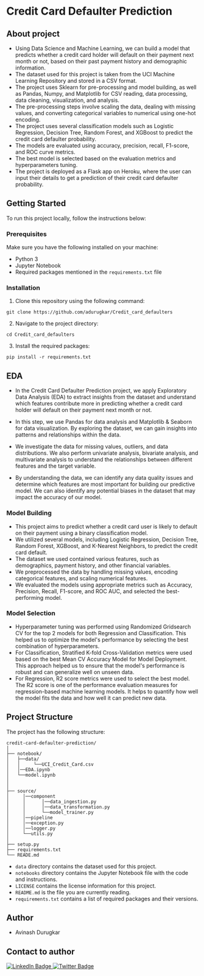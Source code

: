 

# Credit Card Defaulter Prediction
## About project

- Using Data Science and Machine Learning, we can build a model that predicts whether a credit card holder will default on their payment next month or not, based on their past payment history and demographic information.
- The dataset used for this project is taken from the UCI Machine Learning Repository and stored in a CSV format.
- The project uses Sklearn for pre-processing and model building, as well as Pandas, Numpy, and Matplotlib for CSV reading, data processing, data cleaning, visualization, and analysis.
- The pre-processing steps involve scaling the data, dealing with missing values, and converting categorical variables to numerical using one-hot encoding.
- The project uses several classification models such as Logistic Regression, Decision Tree, Random Forest, and XGBoost to predict the credit card defaulter probability.
- The models are evaluated using accuracy, precision, recall, F1-score, and ROC curve metrics.
- The best model is selected based on the evaluation metrics and hyperparameters tuning.
- The project is deployed as a Flask app on Heroku, where the user can input their details to get a prediction of their credit card defaulter probability.


## Getting Started

To run this project locally, follow the instructions below:

### Prerequisites

Make sure you have the following installed on your machine:

- Python 3
- Jupyter Notebook
- Required packages mentioned in the `requirements.txt` file

### Installation

1. Clone this repository using the following command:

```
git clone https://github.com/adurugkar/Credit_card_defaulters
```

2. Navigate to the project directory:

```
cd Credit_card_defaulters
```

3. Install the required packages:

```
pip install -r requirements.txt
```

## EDA
- In the Credit Card Defaulter Prediction project, we apply Exploratory Data Analysis (EDA) to extract insights from the dataset and understand which features contribute more in predicting whether a credit card holder will default on their payment next month or not.

- In this step, we use Pandas for data analysis and Matplotlib & Seaborn for data visualization. By exploring the dataset, we can gain insights into patterns and relationships within the data.

- We investigate the data for missing values, outliers, and data distributions. We also perform univariate analysis, bivariate analysis, and multivariate analysis to understand the relationships between different features and the target variable.

- By understanding the data, we can identify any data quality issues and determine which features are most important for building our predictive model. We can also identify any potential biases in the dataset that may impact the accuracy of our model.

### Model Building 

- This project aims to predict whether a credit card user is likely to default on their payment using a binary classification model.
- We utilized several models, including Logistic Regression, Decision Tree, Random Forest, XGBoost, and K-Nearest Neighbors, to predict the credit card default.
- The dataset we used contained various features, such as demographics, payment history, and other financial variables.
- We preprocessed the data by handling missing values, encoding categorical features, and scaling numerical features.
- We evaluated the models using appropriate metrics such as Accuracy, Precision, Recall, F1-score, and ROC AUC, and selected the best-performing model.

### Model Selection

- Hyperparameter tuning was performed using Randomized Gridsearch CV for the top 2 models for both Regression and Classification. This helped us to optimize the model's performance by selecting the best combination of hyperparameters.
- For Classification, Stratified K-fold Cross-Validation metrics were used based on the best Mean CV Accuracy Model for Model Deployment. This approach helped us to ensure that the model's performance is robust and can generalize well on unseen data.
- For Regression, R2 score metrics were used to select the best model. The R2 score is one of the performance evaluation measures for regression-based machine learning models. It helps to quantify how well the model fits the data and how well it can predict new data.

## Project Structure

The project has the following structure:

```
credit-card-defaulter-prediction/
│
├── notebook/
│   ├──data/
│   │	  └──UCI_Credit_Card.csv
│   │──EDA.ipynb
│   └──model.ipynb
│
│
├── source/
│     │──component
│     │	     │──data_ingestion.py
│     │      │──data_transformation.py
│     │      └──model_trainer.py
│     │──pipeline
│     │──exception.py
│     │──logger.py
│     └──utils.py
│
├── setup.py
├── requirements.txt
└── READE.md
```

- `data` directory contains the dataset used for this project.
- `notebooks` directory contains the Jupyter Notebook file with the code and instructions.
- `LICENSE` contains the license information for this project.
- `README.md` is the file you are currently reading.
- `requirements.txt` contains a list of required packages and their versions.

## Author
- Avinash Durugkar

## Contact to author

<div id="badges">
  <a href="https://www.linkedin.com/in/adurugkar/">
    <img src="https://img.shields.io/badge/LinkedIn-blue?style=for-the-badge&logo=linkedin&logoColor=white" alt="LinkedIn Badge"/>
  </a>
  <a href="adurugkar42@gmail.com">
    <img src="https://img.shields.io/badge/gmail-red?style=for-the-badge&logo=gmail&logoColor=white" alt="Twitter Badge"/>
  </a>
</div>
